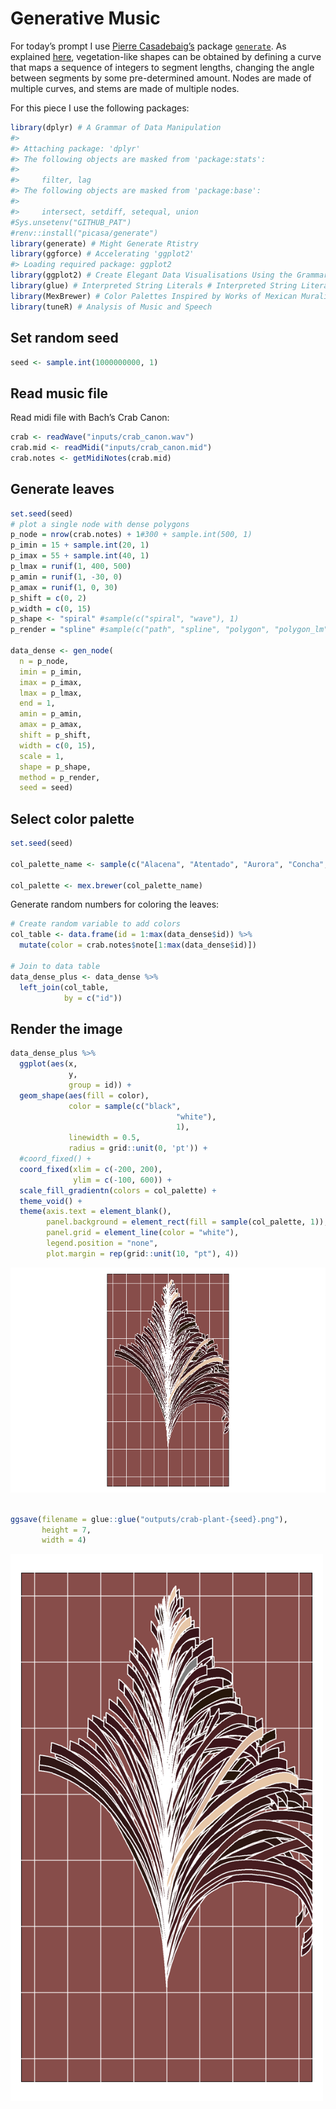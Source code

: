 
<!-- README.md is generated from README.Rmd. Please edit that file -->

# Generative Music

<!-- badges: start -->
<!-- badges: end -->

For today’s prompt I use [Pierre
Casadebaig’s](https://github.com/picasa) package
[`generate`](https://github.com/picasa/generate). As explained
[here](https://github.com/picasa/generative_examples/blob/master/R/sequence_collatz.rmd#L25),
vegetation-like shapes can be obtained by defining a curve that maps a
sequence of integers to segment lengths, changing the angle between
segments by some pre-determined amount. Nodes are made of multiple
curves, and stems are made of multiple nodes.

For this piece I use the following packages:

``` r
library(dplyr) # A Grammar of Data Manipulation
#> 
#> Attaching package: 'dplyr'
#> The following objects are masked from 'package:stats':
#> 
#>     filter, lag
#> The following objects are masked from 'package:base':
#> 
#>     intersect, setdiff, setequal, union
#Sys.unsetenv("GITHUB_PAT")
#renv::install("picasa/generate")
library(generate) # Might Generate Rtistry
library(ggforce) # Accelerating 'ggplot2'
#> Loading required package: ggplot2
library(ggplot2) # Create Elegant Data Visualisations Using the Grammar of Graphics
library(glue) # Interpreted String Literals # Interpreted String Literals
library(MexBrewer) # Color Palettes Inspired by Works of Mexican Muralists # Color Palettes Inspired by Works of Mexican Muralists 
library(tuneR) # Analysis of Music and Speech
```

## Set random seed

``` r
seed <- sample.int(1000000000, 1)
```

## Read music file

Read midi file with Bach’s Crab Canon:

``` r
crab <- readWave("inputs/crab_canon.wav")
crab.mid <- readMidi("inputs/crab_canon.mid")
crab.notes <- getMidiNotes(crab.mid)
```

## Generate leaves

``` r
set.seed(seed)
# plot a single node with dense polygons
p_node = nrow(crab.notes) + 1#300 + sample.int(500, 1)
p_imin = 15 + sample.int(20, 1)
p_imax = 55 + sample.int(40, 1)
p_lmax = runif(1, 400, 500)
p_amin = runif(1, -30, 0)
p_amax = runif(1, 0, 30)
p_shift = c(0, 2)
p_width = c(0, 15)
p_shape <- "spiral" #sample(c("spiral", "wave"), 1)
p_render = "spline" #sample(c("path", "spline", "polygon", "polygon_lm"), 1)#"spline"

data_dense <- gen_node(
  n = p_node,
  imin = p_imin,
  imax = p_imax,
  lmax = p_lmax,
  end = 1,
  amin = p_amin,
  amax = p_amax,
  shift = p_shift,
  width = c(0, 15),
  scale = 1,
  shape = p_shape,
  method = p_render,
  seed = seed)
```

## Select color palette

``` r
set.seed(seed)

col_palette_name <- sample(c("Alacena", "Atentado", "Aurora", "Concha", "Frida", "Huida", "Maiz", "Ofrenda", "Revolucion", "Ronda", "Taurus1", "Taurus2", "Tierra", "Vendedora"), 1)

col_palette <- mex.brewer(col_palette_name)
```

Generate random numbers for coloring the leaves:

``` r
# Create random variable to add colors
col_table <- data.frame(id = 1:max(data_dense$id)) %>%
  mutate(color = crab.notes$note[1:max(data_dense$id)])

# Join to data table
data_dense_plus <- data_dense %>%
  left_join(col_table,
            by = c("id"))
```

## Render the image

``` r
data_dense_plus %>%
  ggplot(aes(x,
             y,
             group = id)) +
  geom_shape(aes(fill = color),
             color = sample(c("black",
                                     "white"),
                                     1),
             linewidth = 0.5, 
             radius = grid::unit(0, 'pt')) +
  #coord_fixed() +
  coord_fixed(xlim = c(-200, 200),
              ylim = c(-100, 600)) +
  scale_fill_gradientn(colors = col_palette) +
  theme_void() +
  theme(axis.text = element_blank(),
        panel.background = element_rect(fill = sample(col_palette, 1)),
        panel.grid = element_line(color = "white"),
        legend.position = "none",
        plot.margin = rep(grid::unit(10, "pt"), 4))
```

![](README_files/figure-gfm/unnamed-chunk-7-1.png)<!-- -->

``` r

ggsave(filename = glue::glue("outputs/crab-plant-{seed}.png"),
       height = 7,
       width = 4)
```

<img src="outputs/crab-plant-407381582.png" width="500px" />
